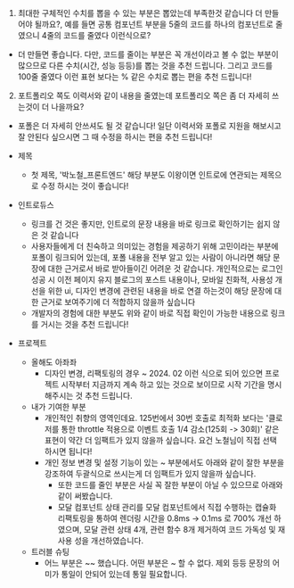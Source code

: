 1. 최대한 구체적인 수치를 뽑을 수 있는 부분은 뽑았는데 부족한것 같습니다 더 만들어야 될까요?, 예를 들면 공통 컴포넌트 부분을 5줄의 코드를 하나의 컴포넌트로 줄였으니 4줄의 코드를 줄였다 이런식으로?

- 더 만들면 좋습니다. 다만, 코드를 줄이는 부분은 꼭 개선이라고 볼 수 없는 부분이 많으므로 다른 수치(시간, 성능 등등)를 뽑는 것을 추천 드립니다. 그리고 코드를 100줄 줄였다 이런 표현 보다는 % 같은 수치로 뽑는 편을 추천 드립니다!

2. 포트폴리오 쪽도 이력서와 같이 내용을 줄였는데 포트폴리오 쪽은 좀 더 자세히 쓰는것이 더 나을까요?

- 포폴은 더 자세히 안쓰셔도 될 것 같습니다! 일단 이력서와 포폴로 지원을 해보시고 잘 안된다 싶으시면 그 때 수정을 하시는 편을 추천 드립니다!

- 제목
  - 첫 제목, '박노철\_프론트엔드' 해당 부분도 이왕이면 인트로에 연관되는 제목으로 수정 하시는 것이 좋습니다!
- 인트로듀스
  - 링크를 건 것은 좋지만, 인트로의 문장 내용을 바로 링크로 확인하기는 쉽지 않은 것 같습니다
  - 사용자들에게 더 친숙하고 의미있는 경험을 제공하기 위해 고민이라는 부분에 포폴이 링크되어 있는데, 포폴 내용을 전부 알고 있는 사람이 아니라면 해당 문장에 대한 근거로서 바로 받아들이긴 어려운 것 같습니다. 개인적으로는 로그인 성공 시 이전 페이지 유지 블로그의 포스트 내용이나, 모바일 친화적, 사용성 개선을 위한 ui, 디자인 변경에 관련된 내용을 바로 연결 하는것이 해당 문장에 대한 근거로 보여주기에 더 적합하지 않을까 싶습니다
  - 개발자의 경험에 대한 부분도 위와 같이 바로 직접 확인이 가능한 내용으로 링크를 거시는 것을 추천 드립니다!
- 프로젝트
  - 올해도 아좌좌
    - 디자인 변경, 리팩토링의 경우 ~ 2024. 02 이런 식으로 되어 있으면 프로젝트 시작부터 지금까지 계속 하고 있는 것으로 보이므로 시작 기간을 명시 해주시는 것 추천 드립니다.
  - 내가 기여한 부분
    - 개인적인 취향의 영역인데요. 125번에서 30번 호출로 최적화 보다는 '클로저를 통한 throttle 적용으로 이벤트 호출 1/4 감소(125회 -> 30회)' 같은 표현이 약간 더 임팩트가 있지 않을까 싶습니다. 요건 노철님이 직접 선택 하시면 됩니다!
    - 개인 정보 변경 및 설정 기능이 있는 ~ 부분에서도 아래와 같이 잘한 부분을 강조하여 두괄식으로 쓰시는게 더 임팩트가 있지 않을까 싶습니다.
      - 또한 코드를 줄인 부분은 사실 꼭 잘한 부분이 아닐 수 있으므로 아래와 같이 써봤습니다.
      - 모달 컴포넌트 상태 관리를 모달 컴포넌트에서 직접 수행하는 캡슐화 리팩토링을 통하여 렌더링 시간을 0.8ms -> 0.1ms 로 700% 개선 하였으며, 모달 관련 상태 4개, 관련 함수 8개 제거하여 코드 가독성 및 재사용 성을 개선하였습니다.
  - 트러블 슈팅
    - 어느 부분은 ~~ 했습니다. 어떤 부분은 ~ 할 수 없다. 제외 등등 문장의 어미가 통일이 안되어 있는데 통일 필요합니다.
